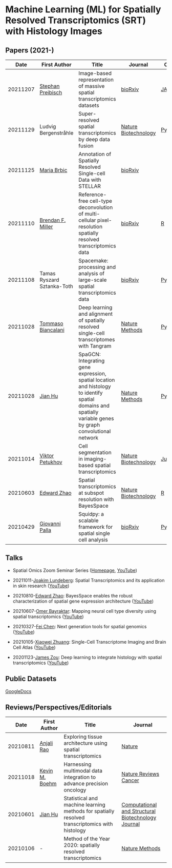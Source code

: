 #  Machine Learning (ML) for Spatially Resolved Transcriptomics (SRT) with Histology Images

## Papers (2021-)



| Date     | First Author                                                 | Title                                                        | Journal                                                      | Code                                                 |
| -------- | ------------------------------------------------------------ | ------------------------------------------------------------ | ------------------------------------------------------------ | ---------------------------------------------------- |
| 20211207 | [Stephan Preibisch](https://preibischlab.mdc-berlin.de/)     | Image-based representation of massive spatial transcriptomics datasets | [bioRxiv](https://www.biorxiv.org/content/10.1101/2021.12.07.471629v1) | [JAVA](https://github.com/PreibischLab/STIM)         |
| 20211129 | Ludvig Bergenstråhle                                         | Super-resolved spatial transcriptomics by deep data fusion   | [Nature Biotechnology](https://www.nature.com/articles/s41587-021-01075-3) | [PyTorch](https://github.com/ludvb/xfuse)            |
| 20211125 | [Maria Brbic](https://cs.stanford.edu/~mbrbic/)              | Annotation of Spatially Resolved Single-cell Data with STELLAR | [bioRxiv](https://www.biorxiv.org/content/10.1101/2021.11.24.469947v1.full) |                                                      |
| 20211110 | [Brendan F. Miller](https://scholar.google.com/citations?hl=en&user=BP7VBw0AAAAJ&view_op=list_works&sortby=pubdate) | Reference-free cell-type deconvolution of multi-cellular pixel-resolution spatially resolved transcriptomics data | [bioRxiv](https://www.biorxiv.org/content/10.1101/2021.06.15.448381v2) | [R](https://github.com/JEFworks-Lab/STdeconvolve)    |
| 20211108 | Tamas Ryszard Sztanka-Toth                                   | Spacemake: processing and analysis of large-scale spatial transcriptomics data | [bioRxiv](https://www.biorxiv.org/content/10.1101/2021.11.07.467598v1) | [Python](https://github.com/rajewsky-lab/spacemake)  |
| 20211028 | [Tommaso Biancalani](https://scholar.google.com/citations?user=s_qd9x0AAAAJ&hl=en&oi=sra) | Deep learning and alignment of spatially resolved single-cell transcriptomes with Tangram | [Nature Methods](https://www.nature.com/articles/s41592-021-01264-7) | [Pytorch](https://github.com/broadinstitute/Tangram) |
| 20211028 | [Jian Hu](https://scholar.google.com/citations?user=aFlfjvwAAAAJ&hl=en&oi=sra) | SpaGCN: Integrating gene expression, spatial location and histology to identify spatial domains and spatially variable genes by graph convolutional network | [Nature Methods](https://www.nature.com/articles/s41592-021-01255-8) | [PyTorch](https://github.com/jianhuupenn/SpaGCN)     |
| 20211014 | [Viktor Petukhov](https://scholar.google.com/citations?user=rkEysdsAAAAJ&hl=en&oi=sra) | Cell segmentation in imaging-based spatial transcriptomics   | [Nature Biotechnology](https://www.nature.com/articles/s41587-021-01044-w) | [Julia](https://github.com/kharchenkolab/Baysor)     |
| 20210603 | [Edward Zhao](https://scholar.google.com.hk/citations?user=ayOCjW8AAAAJ&hl=en&oi=sra) | Spatial transcriptomics at subspot resolution with BayesSpace | [Nature Biotechnology](https://www.nature.com/articles/s41587-021-00935-2) | [R](https://github.com/edward130603/BayesSpace)      |
| 20210429 | [Giovanni Palla](https://scholar.google.com.hk/citations?user=20uwxzkAAAAJ&hl=en&oi=sra) | Squidpy: a scalable framework for spatial single cell analysis | [bioRxiv](https://www.biorxiv.org/content/10.1101/2021.02.19.431994v2) | [Python](https://github.com/theislab/squidpy)        |



## Talks

- Spatial Omics Zoom Seminar Series ([Homepage](https://spatialomics.net/), [YouTube](https://www.youtube.com/channel/UCVCbNOLVh325dieVdnF-aWg))
- 20211011-[Joakim Lundeberg](https://www.kth.se/profile/joalun): Spatial Transcriptomics and its application in skin research ([YouTube](https://www.youtube.com/watch?v=WjwvJtm1F3A))

- 20210810-[Edward Zhao](https://scholar.google.com.hk/citations?user=ayOCjW8AAAAJ&hl=en&oi=sra): BayesSpace enables the robust characterization of spatial gene expression architecture ([YouTube](https://www.youtube.com/watch?v=vQRT8myi-qs))
- 20210607-[Omer Bayraktar](https://www.sanger.ac.uk/person/bayraktar-omer/): Mapping neural cell type diversity using spatial transcriptomics ([YouTube](https://www.youtube.com/watch?v=qtADS6IHQGE))

- 20210327-[Fei Chen](https://www.insitubiology.org/research): Next generation tools for spatial genomics ([YouTube](https://www.youtube.com/watch?v=HmYuS1qHuew&t=2983s))

- 20210105-[Xiaowei Zhuang](http://zhuang.harvard.edu/): Single-Cell Transcriptome Imaging and Brain Cell Atlas ([YouTube](https://www.youtube.com/watch?v=a9_rGdlM_Rw&t=2165s))

- 20201123-[James Zou](https://www.james-zou.com/): Deep learning to integrate histology with spatial transcriptomics ([YouTube](https://www.youtube.com/watch?v=9PYeMn8t57Y))


## Public Datasets

[GoogleDocs](https://docs.google.com/spreadsheets/d/1LRw5D-NAFhIlYbdP7v3i_IICBLFDs0vvha56OKnCPwg/edit?usp=sharing)



## Reviews/Perspectives/Editorials



| Date     | First Author                                                 | Title                                                        | Journal                                                      |
| -------- | ------------------------------------------------------------ | ------------------------------------------------------------ | ------------------------------------------------------------ |
| 20210811 | [Anjali Rao](https://scholar.google.ca/citations?user=_QwXNM8AAAAJ&hl=en&oi=sra) | Exploring tissue architecture using spatial transcriptomics  | [Nature](https://www.nature.com/articles/s41586-021-03634-9) |
| 20211018 | [Kevin M. Boehm](https://scholar.google.ca/citations?hl=en&user=3t7ftQwAAAAJ&view_op=list_works&alert_preview_top_rm=2&sortby=pubdate) | Harnessing multimodal data integration to advance precision oncology | [Nature Reviews Cancer](https://www.nature.com/articles/s41568-021-00408-3) |
| 20210601 | [Jian Hu](https://scholar.google.com/citations?user=aFlfjvwAAAAJ&hl=en&oi=sra) | Statistical and machine learning methods for spatially resolved transcriptomics with histology | [Computational and Structural Biotechnology Journal](https://www.sciencedirect.com/science/article/pii/S2001037021002907?via%3Dihub) |
| 20210106 | -                                                            | Method of the Year 2020: spatially resolved transcriptomics  | [Nature Methods](https://www.nature.com/articles/s41592-020-01042-x) |

